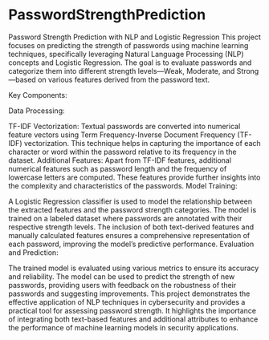 # PasswordStrengthPrediction
Password Strength Prediction with NLP and Logistic Regression
This project focuses on predicting the strength of passwords using machine learning techniques, specifically leveraging Natural Language Processing (NLP) concepts and Logistic Regression. The goal is to evaluate passwords and categorize them into different strength levels—Weak, Moderate, and Strong—based on various features derived from the password text.

Key Components:

Data Processing:

TF-IDF Vectorization: Textual passwords are converted into numerical feature vectors using Term Frequency-Inverse Document Frequency (TF-IDF) vectorization. This technique helps in capturing the importance of each character or word within the password relative to its frequency in the dataset.
Additional Features: Apart from TF-IDF features, additional numerical features such as password length and the frequency of lowercase letters are computed. These features provide further insights into the complexity and characteristics of the passwords.
Model Training:

A Logistic Regression classifier is used to model the relationship between the extracted features and the password strength categories. The model is trained on a labeled dataset where passwords are annotated with their respective strength levels.
The inclusion of both text-derived features and manually calculated features ensures a comprehensive representation of each password, improving the model’s predictive performance.
Evaluation and Prediction:

The trained model is evaluated using various metrics to ensure its accuracy and reliability.
The model can be used to predict the strength of new passwords, providing users with feedback on the robustness of their passwords and suggesting improvements.
This project demonstrates the effective application of NLP techniques in cybersecurity and provides a practical tool for assessing password strength. It highlights the importance of integrating both text-based features and additional attributes to enhance the performance of machine learning models in security applications.
